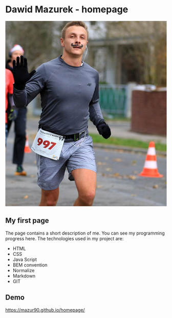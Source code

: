 # Dawid Mazurek - homepage
![Dawid Mazurek](/image/DawidMazurek.jpg)

## My first page

The page contains a short description of me. You can see my programming progress here. The technologies used in my project are: 
- HTML
- CSS
- Java Script
- BEM convention
- Normalize
- Markdown
- GIT

## Demo
https://mazur90.github.io/homepage/